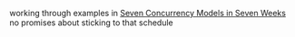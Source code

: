 working through examples in [Seven Concurrency Models in Seven Weeks](https://pragprog.com/book/pb7con/seven-concurrency-models-in-seven-weeks)  
no promises about sticking to that schedule